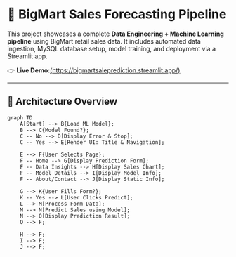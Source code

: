 # 🛒 BigMart Sales Forecasting Pipeline

This project showcases a complete **Data Engineering + Machine Learning pipeline** using BigMart retail sales data. It includes automated data ingestion, MySQL database setup, model training, and deployment via a Streamlit app.

👉 **Live Demo:**[(https://bigmartsaleprediction.streamlit.app/)](https://bigmart-sales-prediction-app.streamlit.app/)

---

## 🧱 Architecture Overview

```mermaid
graph TD
    A[Start] --> B{Load ML Model};
    B --> C{Model Found?};
    C -- No --> D[Display Error & Stop];
    C -- Yes --> E[Render UI: Title & Navigation];
    
    E --> F{User Selects Page};
    F -- Home --> G[Display Prediction Form];
    F -- Data Insights --> H[Display Sales Chart];
    F -- Model Details --> I[Display Model Info];
    F -- About/Contact --> J[Display Static Info];

    G --> K{User Fills Form?};
    K -- Yes --> L[User Clicks Predict];
    L --> M[Process Form Data];
    M --> N[Predict Sales using Model];
    N --> O[Display Prediction Result];
    O --> F;
    
    H --> F;
    I --> F;
    J --> F;
```
